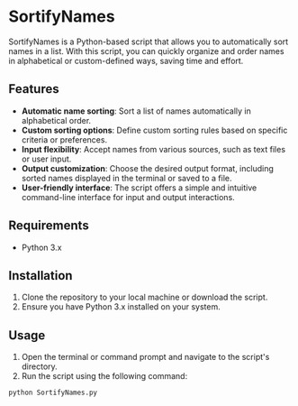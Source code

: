 # SortifyNames

SortifyNames is a Python-based script that allows you to automatically sort names in a list. With this script, you can quickly organize and order names in alphabetical or custom-defined ways, saving time and effort.

## Features

- **Automatic name sorting**: Sort a list of names automatically in alphabetical order.
- **Custom sorting options**: Define custom sorting rules based on specific criteria or preferences.
- **Input flexibility**: Accept names from various sources, such as text files or user input.
- **Output customization**: Choose the desired output format, including sorted names displayed in the terminal or saved to a file.
- **User-friendly interface**: The script offers a simple and intuitive command-line interface for input and output interactions.

## Requirements

- Python 3.x

## Installation

1. Clone the repository to your local machine or download the script.
2. Ensure you have Python 3.x installed on your system.

## Usage

1. Open the terminal or command prompt and navigate to the script's directory.
2. Run the script using the following command:

```shell
python SortifyNames.py
